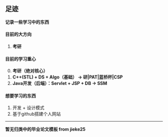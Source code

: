 ## 足迹

**记录一些学习中的东西**

#### 目前的大方向
1. **考研**

#### 目前的学习重心
0. **考研（绝对核心）**
1. **C++(STL) + DS + Algo（基础） -> 研|PAT|蓝桥杯|CSP**
2. **Java开发（后端）：Servlet + JSP + DB -> SSM**

#### 想要学习的东西
1. 开发 + 设计模式
2. 基于github搭建个人网站  

---

**暂无归类中的毕业论文模板 from jieke25**
